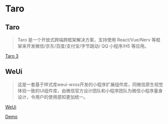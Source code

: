 # Taro

## Taro

> Taro 是一个开放式跨端跨框架解决方案，支持使用 React/Vue/Nerv 等框架来开发微信/京东/百度/支付宝/字节跳动/ QQ 小程序/H5 等应用。

[Taro 3](https://taro-docs.jd.com/taro/docs/README)

## WeUi

> 这是一套基于样式库weui-wxss开发的小程序扩展组件库，同微信原生视觉体验一致的UI组件库，由微信官方设计团队和小程序团队为微信小程序量身设计，令用户的使用感知更加统一。
  
[WeUi](https://developers.weixin.qq.com/miniprogram/dev/extended/weui/)

[Demo](https://github.com/wechat-miniprogram/weui-miniprogram/tree/master/tools/demo)
